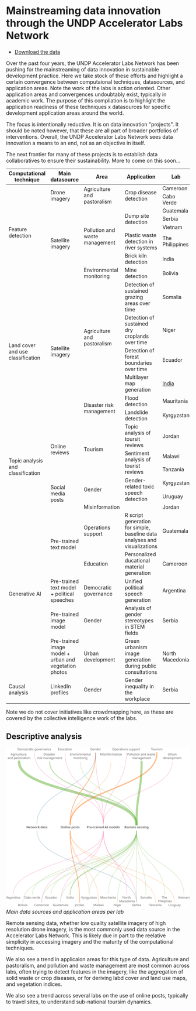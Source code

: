 # Mainstreaming data innovation through the UNDP Accelerator Labs Network

- [Download the data](https://github.com/UNDP-Accelerator-Labs/AI-map/blob/main/data/acclab_data_innovation.csv)

Over the past four years, the UNDP Accelerator Labs Network has been pushing for the mainstreaming of data innovation in sustainable development practice. Here we take stock of these efforts and highlight a certain convergence between computaional techniques, datasources, and application areas. Note the work of the labs is action oriented. Other application areas and convergences undoubtably exist, typically in academic work. The purpose of this compliation is to highlight the application readiness of these techniques x datasources for specific development application areas around the world.

The focus is intentionally reductive. It is on data innovation "projects". It should be noted however, that these are all part of broader portfolios of interventions. Overall, the UNDP Accelerator Labs Network sees data innovation a means to an end, not as an objective in itself. 

The next frontier for many of these projects is to establish data collaboratives to ensure their sustainability. More to come on this soon…

<table>
	<thead>
		<tr>
			<th>Computational technique</th>
			<th>Main datasource</th>
			<th>Area</th>
			<th>Application</th>
			<th>Lab</th>
		</tr>
	</thead>
	<tbody>
		<tr>
			<td rowspan=8>Feature detection</td>
			<td rowspan=2>Drone imagery</td>
			<td rowspan=2>Agriculture and pastoralism</td>
			<td rowspan=2>Crop disease detection</td>
			<td>Cameroon</td>
		</tr>
		<tr>
			<td>Cabo Verde</td>
		</tr>
		<tr>
			<td rowspan=6>Satellite imagery</td>
			<td rowspan=5>Pollution and waste management</td>
			<td rowspan=3>Dump site detection</td>
			<td>Guatemala</td>
		</tr>
		<tr>
			<td>Serbia</td>
		</tr>
		<tr>
			<td>Vietnam</td>
		</tr>
		<tr>
			<td>Plastic waste detection in river systems</td>
			<td>The Philippines</td>
		</tr>
		<tr>
			<td>Brick kiln detection</td>
			<td>India</td>
		</tr>
		<tr>
			<td>Environmental monitoring</td>
			<td>Mine detection</td>
			<td>Bolivia</td>
		</tr>
		<tr>
			<td rowspan=6>Land cover and use classification</td>
			<td rowspan=6>Satellite imagery</td>
			<td rowspan=4>Agriculture and pastoralism</td>
			<td>Detection of sustained grazing areas over time</td>
			<td>Somalia</td>
		</tr>
		<tr>
			<td>Detection of sustained dry croplands over time</td>
			<td>Niger</td>
		</tr>
		<tr>
			<td>Detection of forest boundaries over time</td>
			<td>Ecuador</td>
		</tr>
		<tr>
			<td>Multilayer map generation</td>
			<td><a href='https://github.com/undpindia/dicra' target='_blank'>India</a></td>
		</tr>
		<tr>
			<td rowspan=2>Disaster risk management</td>
			<td>Flood detection</td>
			<td>Mauritania</td>
		</tr>
		<tr>
			<td>Landslide detection</td>
			<td>Kyrgyzstan</td>
		</tr>
		<tr>
			<td rowspan=6>Topic analysis and classification</td>
			<td rowspan=3>Online reviews</td>
			<td rowspan=3>Tourism</td>
			<td>Topic analysis of toursit reviews</td>
			<td>Jordan</td>
		</tr>
		<tr>
			<td rowspan=2>Sentiment analysis of tourist reviews</td>
			<td>Malawi</td>
		</tr>
		<tr>
			<td>Tanzania</td>
		</tr>
		<tr>
			<td rowspan=3>Social media posts</td>
			<td rowspan=2>Gender</td>
			<td rowspan=2>Gender-related toxic speech detection</td>
			<td>Kyrgyzstan</td>
		</tr>
		<tr>
			<td>Uruguay</td>
		</tr>
		<tr>
			<td>Misinformation</td>
			<td></td>
			<td>Jordan</td>
		</tr>
		<tr>
			<td rowspan=5>Generative AI</td>
			<td rowspan=2>Pre-trained text model</td>
			<td>Operations support</td>
			<td>R script generation for simple, baseline data analyses and visualizations</td>
			<td>Guatemala</td>
		</tr>
		<tr>
			<td>Education</td>
			<td>Personalized ducational material generation</td>
			<td>Cameroon</td>
		</tr>
		<tr>
			<td>Pre-trained text model + political speeches</td>
			<td>Democratic governance</td>
			<td>Unified political speech generation</td>
			<td>Argentina</td>
		</tr>
		<tr>
			<td>Pre-trained image model</td>
			<td>Gender</td>
			<td>Analysis of gender stereotypes in STEM fields</td>
			<td>Serbia</td>
		</tr>
		<tr>
			<td>Pre-trained image model + urban and vegetation photos</td>
			<td>Urban development</td>
			<td>Green urbanism image generation during public consultations</td>
			<td>North Macedonia</td>
		</tr>
		<tr>
			<td>Causal analysis</td>
			<td>LinkedIn profiles</td>
			<td>Gender</td>
			<td>Gender inequality in the workplace</td>
			<td>Serbia</td>
		</tr>
	</tbody>
</table>

Note we do not cover initiatives like crowdmapping here, as these are covered by the collective intelligence work of the labs.

## Descriptive analysis

![Areas x datasources x labs](/imgs/stats/data_and_applications_colors.png)
*Main data sources and application areas per lab*

Remote sensing data, whether low quality satellite imagery of high resolution drone imagery, is the most commonly used data source in the Accelerator Labs Network. This is likely due in part to the reelative simplicity in accessing imagery and the maturity of the computational techniques. 

We also see a trend in applicaion areas for this type of data. Agriculture and pastoralism, and pollution and waste management are most common across labs, often trying to detect features in the imagery, like the aggregation of solid waste or crop diseases, or for deriving labd cover and land use maps, and vegetation indices.

We also see a trend across several labs on the use of online posts, typically to travel sites, to understand sub-national toursim dynamics.

<!-- ![Computational technique distribution](/imgs/stats/technique.png)
*Distribution of computational techniques*

![Datasource distribution](/imgs/stats/datasources.png)
*Distribution of datasource distribution*

![Area distribution](/imgs/stats/area.png)
*Distribution of topic areas* -->